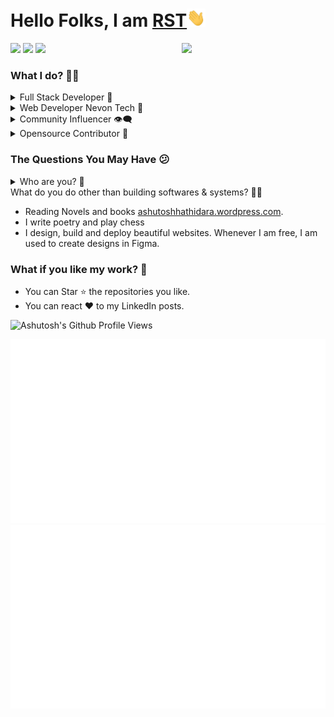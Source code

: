 

<h1>Hello Folks, I am <a href="https://ashutoshhathidara.com/">RST</a><img src="https://raw.githubusercontent.com/ABSphreak/ABSphreak/master/gifs/Hi.gif" width="30px"></h1>
<img align='right' src="https://github.com/ashutosh1919/ashutosh1919/blob/master/dev-jane-021.jpg" width="230" />

<a href="https://www.linkedin.com/in/rst-tiwari-77a7a1212/"><img src="https://github.com/ashutosh1919/ashutosh1919/blob/master/logos/linkedin.png" width="40" /></a>
<a href="https://github.com/RstTiwari"><img src="https://github.com/ashutosh1919/ashutosh1919/blob/master/logos/github-logo.png" width="40" /></a>
<a href="https://twitter.com/Rst1705"><img src="https://github.com/ashutosh1919/ashutosh1919/blob/master/logos/twitter.png" width="40" /></a>


<h3>What I do? 👨‍💻</h3>

<details>
<summary>Full Stack Developer 🍥</summary>
  <ul>
    <li><a href="hhttps://hardwarevale.com/">HardwareVale.com</a></li>
    <li><a href="https://amzon-clone-97535.web.app/">Amzonclone</a></li>
    <li><a href="https://rst17.vercel.app/">Personal Porfolio</a></li>
    <li>Many more on and out of Github...</li>
    
    
  </ul>
</details>
<details>
  <summary> Web Developer  <a >Nevon Tech</a> 🤖</summary>
  <ul>
    <li>Created, Developed scalable static website using ReactJs , Bootstrap Html and CSS. Develop new user-facing features</li>
    <li>Developed reusable code and libraries for future use Ensure the technical feasibility of UI/UX designs Optimize application.</li>
    <li>Assured maximum speed and scalability ,user input is validated before submitting to back-end Collaborate</li>
    <li>Collaborated with other team members and stakeholders Troubleshoot, debug and upgrade existing systems.</li>
    <li>Translated customer requirements into Technical solution. Deploy programs and evaluate user feedback. Intergrating Multiple web pages with Maximum performance.</li>
  </ul>
</details>
<details>
<summary>Community Influencer 👁️‍🗨️</summary>
<ul>
  
  <li>Join Me on LinkedIn to see my daily posts.</li>
</ul>
</details>
<details>
<summary>Opensource Contributor 📝</summary>
  <ul>
    <li>I belive in learning and contrbuting.</a>.</li>
    
  </ul>
</details>

<h3>The Questions You May Have 😕</h3>
<details>
  <summary>Who are you? 👨</summary>
  <pre>
  A passionate individual who always thrive to work on end to end products which develop sustainable and scalable social and
  technical systems to create impact.<br>
  My name describes my qualities,
  R: Reliable ,
  O: Optimistic
  H: Hard working
  i: Innovative
  T: Trustworthy
 
  </pre>
</details>

<summary>What do you do other than building softwares & systems? 💁‍♂️</summary>
  <ul>
    <li>Reading Novels and books <a href="https://ashutoshhathidara.wordpress.com">ashutoshhathidara.wordpress.com</a>.</li>
    <li>I write poetry and play chess </li>
    <li>I design, build and deploy beautiful websites. Whenever I am free, I am used to create designs in Figma.</li>
  </ul>
</details>

<h3>What if you like my work? 🤩</h3>
<ul>
  
  <li>You can Star ⭐ the repositories you like.</li>
  <li>You can react ❤️ to my LinkedIn posts.</li>
</ul>

![Ashutosh's Github Profile Views](https://komarev.com/ghpvc/?username=ashutosh1919&color=blueviolet)  


<a href="https://github.com/jstrieb/github-stats">

![](https://github.com/ashutosh1919/ashutosh1919/blob/master/generated/overview.svg)
![](https://github.com/ashutosh1919/ashutosh1919/blob/master/generated/languages.svg)

</a>
<!-- [![Ashutosh's Github Stats](https://github-readme-stats.vercel.app/api?username=ashutosh1919&show_icons=true&count_private=true)](https://github.com/ashutosh1919/github-readme-stats)   -->
